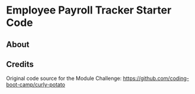# Employee Payroll Tracker Starter Code

## About

## Credits

Original code source for the Module Challenge:
https://github.com/coding-boot-camp/curly-potato